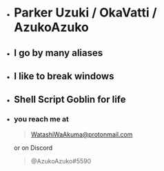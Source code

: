 - # Parker Uzuki / OkaVatti / AzukoAzuko
- ## I go by many aliases
- ## I like to break windows
- ## Shell Script Goblin for life
- ### you reach me at 
 
  > WatashiWaAkuma@protonmail.com

  or on Discord

  > @AzukoAzuko#5590
